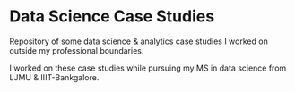 # Data Science Case Studies
Repository of some data science &amp; analytics case studies I worked on outside my professional boundaries.

I worked on these case studies while pursuing my MS in data science from LJMU & IIIT-Bankgalore.
